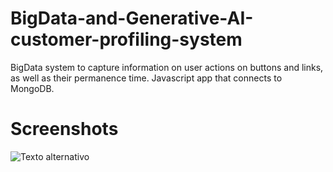# BigData-and-Generative-AI-customer-profiling-system
BigData system to capture information on user actions on buttons and links, as well as their permanence time. Javascript app that connects to MongoDB.

# Screenshots
![Texto alternativo]([https://drive.google.com/drive/u/0/folders/1DGOUI5t0oj71YriciEKYzoo1ZLlnKTSV](https://drive.google.com/file/d/1fvnF7iMIKpL52nuB3O0544mdMAL4pDjB/view)https://drive.google.com/file/d/1fvnF7iMIKpL52nuB3O0544mdMAL4pDjB/view)
